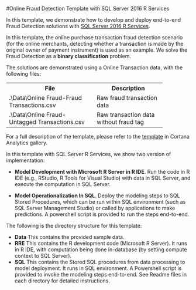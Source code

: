 #Online Fraud Detection Template with SQL Server 2016 R Services

In this template, we demonstrate how to develop and deploy end-to-end Fraud Detection solutions with [SQL Server 2016 R Services](https://msdn.microsoft.com/en-us/library/mt674876.aspx). 

In this template, the online purchase transaction fraud detection scenario (for the online merchants, detecting whether a transaction is made by the original owner of payment instrument) is used as an example. We solve the Fraud Detection as a **binary classification** problem.

The solutions are demonstrated using a Online Transaction data, with the following files:
<table style="width:85%">
  <tr>
    <th>File</th>
    <th>Description</th>
  </tr>
  <tr>
    <td>.\Data\Online Fraud-Fraud Transactions.csv</td>
    <td>Raw fraud transaction data</td>
  </tr>
  <tr>
    <td>.\Data\Online Fraud-Untagged Transactions.csv</td>
    <td>Raw transaction data without fraud tag</td>
  </tr>
</table>

For a full description of the template, please refer to the [template](https://gallery.cortanaanalytics.com/Experiment/Online-Fraud-Detection-Step-1-of-5-Generate-tagged-data-2) in Cortana Analytics gallery.

In this template with SQL Server R Services, we show two version of implementation:
 
- **Model Development with Microsoft R Server in R IDE**. Run the code in R IDE (e.g., RStudio, R Tools for Visual Studio) with data in SQL Server, and execute the computation in SQL Server.

- **Model Operationalization In SQL**. Deploy the modeling steps to SQL Stored Procedures, which can be run within SQL environment (such as SQL Server Management Studio) or called by applications to make predictions. A powershell script is provided to run the steps end-to-end. 

The following is the directory structure for this template:

* **Data**    This contains the provided sample data.
* **RRE**	    This contains the R development code (Microsoft R Server). It runs in R IDE, with computation being done in-database (by setting compute context to SQL Server). 
* **SQL**    This contains the Stored SQL procedures from data processing to model deployment. It runs in SQL environment. A Powershell script is provided to invoke the modeling steps end-to-end.  See Readme files in each directory for detailed instructions.
